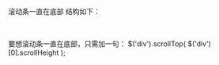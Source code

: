 滚动条一直在底部
结构如下：
<div style="overflow-y: auto;">
    <table>
    </table>
</div>
要想滚动条一直在底部，只需加一句：
$('div').scrollTop( $('div')[0].scrollHeight );

